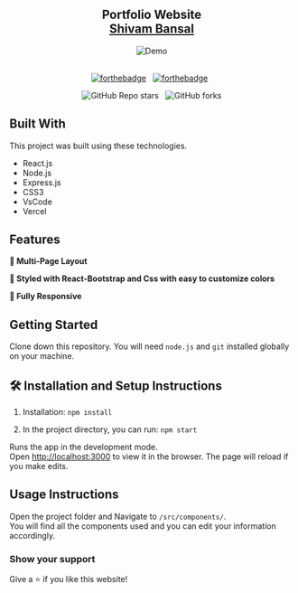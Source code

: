<h2 align="center">
  Portfolio Website<br/>
  <a href="" target="_blank">Shivam Bansal</a>
</h2>
<div align="center">
  <img alt="Demo" src="" />
</div>

<br/>

<center>

[![forthebadge](https://forthebadge.com/images/badges/built-with-love.svg)](https://forthebadge.com) &nbsp;
[![forthebadge](https://forthebadge.com/images/badges/made-with-javascript.svg)](https://forthebadge.com) &nbsp;
<!-- [![forthebadge](https://forthebadge.com/images/badges/open-source.svg)](https://forthebadge.com) &nbsp; -->
![GitHub Repo stars](https://img.shields.io/github/stars/Shivambansal96/Portfolio?color=red&logo=github&style=for-the-badge) &nbsp;
![GitHub forks](https://img.shields.io/github/forks/Shivambansal96/Portfolio?color=red&logo=github&style=for-the-badge)

</center>


<!-- ## TL;DR

You can fork this repo to modify and make changes of your own. Please give me proper credit by linking back to [Shivambansal96](hosted_link). Thanks! -->

## Built With

This project was built using these technologies.

- React.js
- Node.js
- Express.js
- CSS3
- VsCode
- Vercel

## Features

**📖 Multi-Page Layout**

**🎨 Styled with React-Bootstrap and Css with easy to customize colors**

**📱 Fully Responsive**

## Getting Started

Clone down this repository. You will need `node.js` and `git` installed globally on your machine.

## 🛠 Installation and Setup Instructions

1. Installation: `npm install`

2. In the project directory, you can run: `npm start`

Runs the app in the development mode.\
Open [http://localhost:3000](http://localhost:3000) to view it in the browser.
The page will reload if you make edits.

## Usage Instructions

Open the project folder and Navigate to `/src/components/`. <br/>
You will find all the components used and you can edit your information accordingly.

### Show your support

Give a ⭐ if you like this website!

